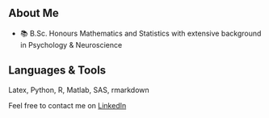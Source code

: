 ## About Me

- :books: B.Sc. Honours Mathematics and Statistics with extensive background in Psychology & Neuroscience

## Languages & Tools

Latex, Python, R, Matlab, SAS, rmarkdown


Feel free to contact me on [LinkedIn](https://www.linkedin.com/in/gheeda-mourtada-bb774b214/)
